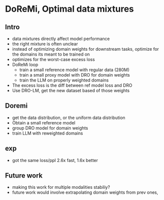 # DoReMi, Optimal data mixtures

## Intro
 - data mixtures directly affect model performance
 - the right mixture is often unclear
 - instead of optimizing domain weights for downstream tasks, optimize for the domains its meant to be trained on
 - optimizes for the worst-case excess loss
 - DoReMi loop
    - train a small reference model with regular data (280M)
    - train a small proxy model with DRO for domain weights
    - train the LLM on properly weighted domains
 - The excess loss is the diff between ref model loss and DRO
 - Use DRO-LM, get the new dataset based of those weights

## Doremi
 - get the data distribution, or the uniform data distribution
 - Obtain a small reference model
 - group DRO model for domain weights
 - train LLM with reweighted domains

## exp
 - got the same loss/ppl 2.6x fast, 1.6x better

## Future work
 - making this work for multiple modalities stabiliy?
 - future work would involve extrapolating domain weights from prev ones, 